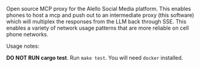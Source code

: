 Open source MCP proxy for the Alello Social Media platform. This enables phones to host a mcp and push out to an intermediate proxy (this software) which will multiplex the responses from the LLM back through SSE. This enables a variety of network usage patterns that are more reliable on cell phone networks.

Usage notes:

**DO NOT RUN cargo test**. Run `make test`. You will need `docker` installed.
